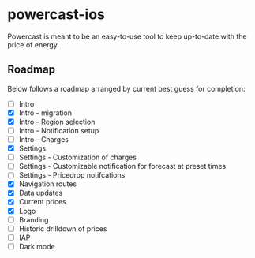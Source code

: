 # powercast-ios

Powercast is meant to be an easy-to-use tool to keep up-to-date with the price of energy.

## Roadmap

Below follows a roadmap arranged by current best guess for completion:

 - [ ] Intro
 - [x] Intro - migration
 - [x] Intro - Region selection
 - [ ] Intro - Notification setup
 - [ ] Intro - Charges
 - [x] Settings
 - [ ] Settings - Customization of charges
 - [ ] Settings - Customizable notification for forecast at preset times
 - [ ] Settings - Pricedrop notifcations
 - [x] Navigation routes
 - [x] Data updates
 - [x] Current prices
 - [x] Logo
 - [ ] Branding
 - [ ] Historic drilldown of prices
 - [ ] IAP
 - [ ] Dark mode
